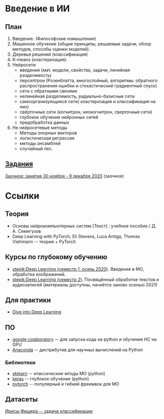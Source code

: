 # Введение в ИИ
## План

1. Введение. (Философские измышления)
2. Машинное обучение (общие принципы, решаемые задачи, обзор методов, способы оценки моделей).
3. Деревья решений (классификация)
4. K-means (кластеризация).
5. Нейросети
    - введения (мат. модели, свойства, задачи, линейная разделимость)
    - персептрон (Розенблатта, многослойный, алгоритмы: обратного распространения ошибки и стохастический градиентный спуск)
    - сети с обратными связями 
    - нелинейная разделимость, радиально-базисные сети
    - самоорганизующиеся сети( кластеризация и классификация на них)
    - свёрточные сети (когнитрон, неокогнитрон, сверточные сети)
    - глубокое обучение нейронных сетей
    - предобработка данных
6. Не нейросетевые методы
    - Методы опорных векторов
    - логистическая регрессия
    - методы ансамблей
    - случайный лес.


## [Задания](tasks/tasks.md)


[Заочное: занятия 30 ноября - 9 декабря 2020](https://github.com/ivtipm/ML/blob/main/dist2020/lessons.md) (заочное)


# Ссылки
## Теория
- Основы нейрокомпьютерных систем [Текст] : учебное пособие / Д. А. Семигузов
- Deep Learning with PyTorch, Eli Stevens, Luca Antiga, Thomas Viehmann --  теория + PyTorch

## Курсы по глубокому обучению
- [stepik:Deep Learning (семестр 1, осень 2020)](https://stepik.org/course/82177/promo). Введение в МО, обработка изображений. 
- [stepik:Deep Learning (семестр 2)](https://stepik.org/course/65855/syllabus). Посвящённый обработке текстов и аудиозаписей (материалы доступны, начнётся заново осенью 2021)

## Для практики
- [Dive into Deep Learning](http://d2l.ai/index.html)

## ПО
- [google colaboratory](https://colab.research.google.com) -- для запуска кода на python и обучения НС на GPU
- [Anaconda](https://www.anaconda.com/products/individual) -- дистрибутив для научных вычислений на Python

### Библиотеки
- [sklearn](https://scikit-learn.org/stable/) -- классические мтоды МО (python)
- [keras](https://keras.io/) -- глубокое обучение (python)
- [pytorch](https://pytorch.org/) -- популярный и гибкий фреимвок для МО

## Датасеты
[Ирисы Фишера -- задача классификации](https://archive.ics.uci.edu/ml/datasets/iris)
